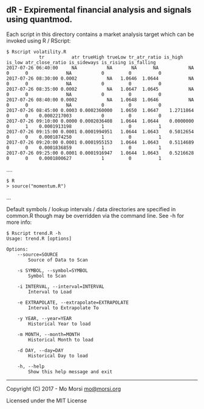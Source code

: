 dR - Expiremental financial analysis and signals using quantmod.
---

Each script in this directory contains a market analysis target which can be invoked using R / RScript:

	$ Rscript volatility.R
				tr          atr trueHigh trueLow tr_atr_ratio is_high is_low atr_close_ratio is_sideways is_rising is_falling
	2017-07-26 06:40:00     NA           NA       NA      NA           NA       0      0              NA           0         0          0
	2017-07-26 08:30:00 0.0002           NA   1.0646  1.0644           NA       0      0              NA           0         0          0
	2017-07-26 08:35:00 0.0002           NA   1.0647  1.0645           NA       0      0              NA           0         0          0
	2017-07-26 08:40:00 0.0002           NA   1.0648  1.0646           NA       0      0              NA           0         0          0
	2017-07-26 08:45:00 0.0003 0.0002360000   1.0650  1.0647    1.2711864       0      0    0.0002217003           0         0          0
	2017-07-26 09:10:00 0.0000 0.0002036408   1.0644  1.0644    0.0000000       0      1    0.0001913198           1         0          1
	2017-07-26 09:15:00 0.0001 0.0001994951   1.0644  1.0643    0.5012654       0      0    0.0001874250           1         0          1
	2017-07-26 09:20:00 0.0001 0.0001955153   1.0644  1.0643    0.5114689       0      0    0.0001836859           1         0          1
	2017-07-26 09:25:00 0.0001 0.0001916947   1.0644  1.0643    0.5216628       0      0    0.0001800627           1         0          1
....


	$ R
	> source("momentum.R")

...


Default symbols / lookup intervals / data directories are specified in common.R though may be overridden
via the command line. See -h for more info:

	$ Rscript trend.R -h
	Usage: trend.R [options]

	Options:
		--source=SOURCE
			Source of Data to Scan

		-s SYMBOL, --symbol=SYMBOL
			Symbol to Scan

		-i INTERVAL, --interval=INTERVAL
			Interval to Load

		-e EXTRAPOLATE, --extrapolate=EXTRAPOLATE
			Interval to Extrapolate To

		-y YEAR, --year=YEAR
			Historical Year to load

		-m MONTH, --month=MONTH
			Historical Month to load

		-d DAY, --day=DAY
			Historical Day to load

		-h, --help
			Show this help message and exit

----

Copyright (C) 2017 - Mo Morsi <mo@morsi.org>

Licensed under the MIT License
